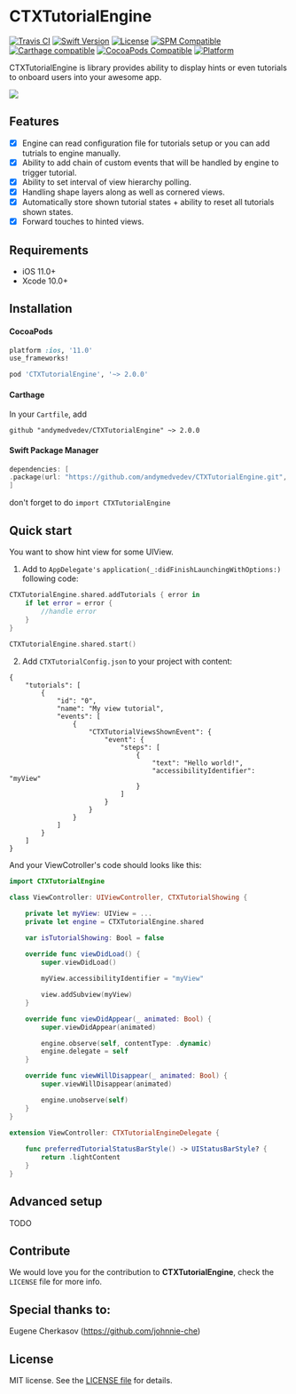 CTXTutorialEngine
========

[![Travis CI](https://travis-ci.org/andymedvedev/CTXTutorialEngine.svg?branch=master)](https://travis-ci.org/andymedvedev/CTXTutorialEngine)
[![Swift Version](https://img.shields.io/badge/Swift-5.2-F16D39.svg?style=flat)](https://developer.apple.com/swift)
[![License](https://img.shields.io/cocoapods/l/CTXTutorialEngine.svg?style=flat)](http://cocoapods.org/pods/CTXTutorialEngine)
[![SPM Compatible](https://img.shields.io/badge/SPM-compatible-brightgreen)](https://img.shields.io/badge/SPM-compatible-brightgreen)
[![Carthage compatible](https://img.shields.io/badge/Carthage-compatible-4BC51D.svg?style=flat)](https://github.com/Carthage/Carthage)
[![CocoaPods Compatible](https://img.shields.io/cocoapods/v/CTXTutorialEngine.svg)](https://img.shields.io/cocoapods/v/CTXTutorialEngine.svg)
[![Platform](https://img.shields.io/cocoapods/p/CTXTutorialEngine.svg?style=flat)](http://cocoapods.org/pods/CTXTutorialEngine)

CTXTutorialEngine is library provides ability to display hints or even tutorials to onboard users into your awesome app.

![](https://media.giphy.com/media/qlazlEQ03fsv3z4nLU/giphy.gif)

## Features

- [x] Engine can read configuration file for tutorials setup or you can add tutrials to engine manually.
- [x] Ability to add chain of custom events that will be handled by engine to trigger tutorial.
- [x] Ability to set interval of view hierarchy polling.
- [x] Handling shape layers along as well as cornered views.
- [x] Automatically store shown tutorial states + ability to reset all tutorials shown states.
- [x] Forward touches to hinted views.

## Requirements

- iOS 11.0+
- Xcode 10.0+

## Installation

#### CocoaPods

```ruby
platform :ios, '11.0'
use_frameworks!

pod 'CTXTutorialEngine', '~> 2.0.0'
```

#### Carthage

In your `Cartfile`, add
```
github "andymedvedev/CTXTutorialEngine" ~> 2.0.0
```

#### Swift Package Manager

```swift
dependencies: [
.package(url: "https://github.com/andymedvedev/CTXTutorialEngine.git", .upToNextMajor(from: "2.0.0")))
]
```

don't forget to do `import CTXTutorialEngine`

## Quick start
You want to show hint view for some UIView.

1. Add to `AppDelegate's` `application(_:didFinishLaunchingWithOptions:)` following code:
```swift
CTXTutorialEngine.shared.addTutorials { error in
    if let error = error {
        //handle error
    }
}
    
CTXTutorialEngine.shared.start()
```
2. Add `CTXTutorialConfig.json` to your project with content:
```
{
    "tutorials": [
        {
            "id": "0",
            "name": "My view tutorial",
            "events": [
                {
                    "CTXTutorialViewsShownEvent": {
                        "event": {
                            "steps": [
                                {
                                    "text": "Hello world!",
                                    "accessibilityIdentifier": "myView"
                                }
                            ]
                        }
                    }
                }
            ]
        }
    ]
}
```

And your ViewCotroller's code should looks like this:

``` swift
import CTXTutorialEngine

class ViewController: UIViewController, CTXTutorialShowing {

    private let myView: UIView = ...
    private let engine = CTXTutorialEngine.shared

    var isTutorialShowing: Bool = false
    
    override func viewDidLoad() {
        super.viewDidLoad()

        myView.accessibilityIdentifier = "myView"

        view.addSubview(myView)
    }

    override func viewDidAppear(_ animated: Bool) {
        super.viewDidAppear(animated)

        engine.observe(self, contentType: .dynamic)
        engine.delegate = self
    }

    override func viewWillDisappear(_ animated: Bool) {
        super.viewWillDisappear(animated)

        engine.unobserve(self)
    }
}

extension ViewController: CTXTutorialEngineDelegate {
    
    func preferredTutorialStatusBarStyle() -> UIStatusBarStyle? {
        return .lightContent
    }
}
```

## Advanced setup
TODO

## Contribute

We would love you for the contribution to **CTXTutorialEngine**, check the ``LICENSE`` file for more info.

## Special thanks to:

Eugene Cherkasov (https://github.com/johnnie-che)

## License

MIT license. See the [LICENSE file](LICENSE.txt) for details.
